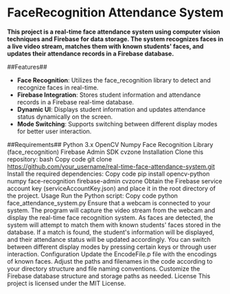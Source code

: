 # FaceRecognition Attendance System

**This project is a real-time face attendance system using computer vision techniques and Firebase for data storage. The system recognizes faces in a live video stream, matches them with known students' faces, and updates their attendance records in a Firebase database.**

##Features##
- **Face Recognition**: Utilizes the face_recognition library to detect and recognize faces in real-time.
- **Firebase Integration**: Stores student information and attendance records in a Firebase real-time database.
- **Dynamic UI**: Displays student information and updates attendance status dynamically on the screen.
- **Mode Switching**: Supports switching between different display modes for better user interaction.

##Requirements##
Python 3.x
OpenCV
Numpy
Face Recognition Library (face_recognition)
Firebase Admin SDK
cvzone
Installation
Clone this repository:
bash
Copy code
git clone https://github.com/your_username/real-time-face-attendance-system.git
Install the required dependencies:
Copy code
pip install opencv-python numpy face-recognition firebase-admin cvzone
Obtain the Firebase service account key (serviceAccountKey.json) and place it in the root directory of the project.
Usage
Run the Python script:
Copy code
python face_attendance_system.py
Ensure that a webcam is connected to your system. The program will capture the video stream from the webcam and display the real-time face recognition system.
As faces are detected, the system will attempt to match them with known students' faces stored in the database. If a match is found, the student's information will be displayed, and their attendance status will be updated accordingly.
You can switch between different display modes by pressing certain keys or through user interaction.
Configuration
Update the EncodeFile.p file with the encodings of known faces.
Adjust the paths and filenames in the code according to your directory structure and file naming conventions.
Customize the Firebase database structure and storage paths as needed.
License
This project is licensed under the MIT License.


